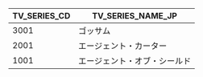 | TV_SERIES_CD | TV_SERIES_NAME_JP |
|--------------|-------------------|
| 3001         | ゴッサム              |
| 2001         | エージェント・カーター       |
| 1001         | エージェント・オブ・シールド    |
